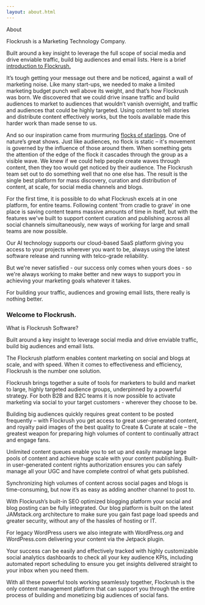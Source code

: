 ```yaml
---
layout: about.html
---
```


<div class="ui left vertical stripe segment">
  <div class="ui left text container">
  <div class="ui h-bold">About</div>
  <p></p>
  <p>Flockrush is a Marketing Technology Company.</p>
  <p>Built around a key insight to leverage the full scope of social media and drive enviable traffic, build big audiences and email lists. Here is a brief <a href="/An-Introduction-to-Flockrush/">introduction to Flockrush.</a></p>
  <p>It’s tough getting your message out there and be noticed, against a wall of marketing noise. Like many start-ups, we needed to make a limited marketing budget punch well above its weight, and that’s how Flockrush was born. We discovered that we could drive insane traffic and build audiences to market to audiences that wouldn’t vanish overnight, and traffic and audiences that could be highly targeted. Using content to tell stories and distribute content effectively works, but the tools available made this harder work than made sense to us.
        </p>
  <p>And so our inspiration came from murmuring <a href="https://www.youtube.com/watch?v=V4f_1_r80RY&amp;list=PLSw6GbeodJHTBj9mcumqabq5O8lpZFggN&amp;index=1">flocks of starlings</a>. One of nature’s great shows. Just like audiences, no flock is static – it's movement is governed by the influence of those around them. When something gets the attention of the edge of the flock it cascades through the group as a visible wave. We knew if we could help people create waves through content, then they too would get noticed by their audience. The Flockrush team set out to do something well that no one else has. The result is the single best platform for mass discovery, curation and distribution of content, at scale, for social media channels and blogs.
        </p>
  <p>
            For the first time, it is possible to do what Flockrush excels at in one platform, for entire teams. Following content 'from cradle to grave' in one place is saving content teams massive amounts of time in itself, but with the features we've built to support content curation and publishing across all social channels simultaneously, new ways of working for large and small teams are now possible.
        </p>
  <p>Our AI technology supports our cloud-based SaaS platform giving you access to your projects wherever you want to be, always using the latest software release and running with telco-grade reliability.
        </p>
  <p>But we're never satisfied - our success only comes when yours does - so we're always working to make better and new ways to support you in achieving your marketing goals whatever it takes.
        </p>
  <p>For building your traffic, audiences and growing email lists, there really is nothing better.
        </p>
  <h3>Welcome to Flockrush.</h3>
</div>
  <div class="ui left vertical stripe segment grey-color">
  <div class="ui left text container">
  <div class="ui h-bold">What is Flockrush Software?</div>
  <p>Built around a key insight to leverage social media and drive enviable traffic, build big audiences and email lists.</p>
  <p>The Flockrush platform enables content marketing on social and blogs at scale, and with speed. When it comes to effectiveness and efficiency, Flockrush is the number one solution.</p>
  <p>

Flockrush brings together a suite of tools for marketers to build and market to large, highly targeted audience groups, underpinned by a powerful strategy. For both B2B and B2C teams it is now possible to activate marketing via social to your target customers - wherever they choose to be. </p>
  <p>

Building big audiences quickly requires great content to be posted frequently – with Flockrush you get access to great user-generated content, and royalty paid images of the best quality to Create &amp; Curate at scale – the greatest weapon for preparing high volumes of content to continually attract and engage fans.</p>
  <p>

Unlimited content queues enable you to set up and easily manage large pools of content and achieve huge scale with your content publishing. Built-in user-generated content rights authorization ensures you can safely manage all your UGC and have complete control of what gets published.</p>
  <p>

Synchronizing high volumes of content across social pages and blogs is time-consuming, but now it’s as easy as adding another channel to post to. </p>
  <p>

With Flockrush’s built-in SEO optimized blogging platform your social and blog posting can be fully integrated. Our blog platform is built on the latest JAMstack.org architecture to make sure you gain fast page load speeds and greater security, without any of the hassles of hosting or IT.</p>
  <p>

For legacy WordPress users we also integrate with WordPress.org and WordPress.com delivering your content via the Jetpack plugin.</p>
  <p>

Your success can be easily and effectively tracked with highly customizable social analytics dashboards to check all your key audience KPIs, including automated report scheduling to ensure you get insights delivered straight to your inbox when you need them.</p>
  <p>

With all these powerful tools working seamlessly together, Flockrush is the only content management platform that can support you through the entire process of building and monetizing big audiences of social fans.</p>
</div>
</div>
</div>
